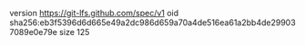version https://git-lfs.github.com/spec/v1
oid sha256:eb3f5396d6d665e49a2dc986d659a70a4de516ea61a2bb4de299037089e0e79e
size 125
